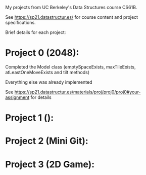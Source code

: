 My projects from UC Berkeley's Data Structures course CS61B.

See https://sp21.datastructur.es/ for course content and project specifications.

Brief details for each project:

# Project 0 (2048):

Completed the Model class (emptySpaceExists, maxTileExists, atLeastOneMoveExists and tilt methods)

Everything else was already implemented

See https://sp21.datastructur.es/materials/proj/proj0/proj0#your-assignment for details

# Project 1 ():

# Project 2 (Mini Git):

# Project 3 (2D Game):

